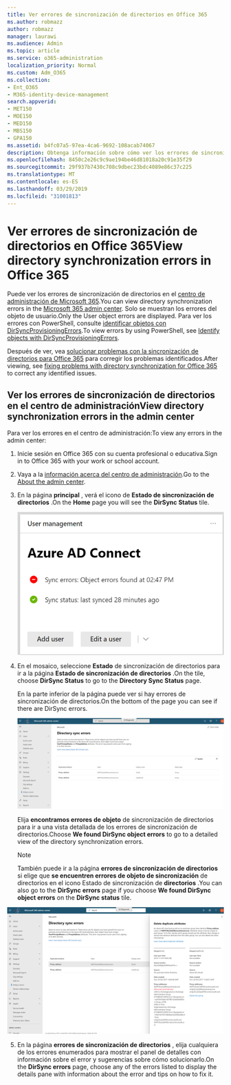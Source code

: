 ```yaml
---
title: Ver errores de sincronización de directorios en Office 365
ms.author: robmazz
author: robmazz
manager: laurawi
ms.audience: Admin
ms.topic: article
ms.service: o365-administration
localization_priority: Normal
ms.custom: Adm_O365
ms.collection:
- Ent_O365
- M365-identity-device-management
search.appverid:
- MET150
- MOE150
- MED150
- MBS150
- GPA150
ms.assetid: b4fc07a5-97ea-4ca6-9692-108acab74067
description: Obtenga información sobre cómo ver los errores de sincronización de directorios en el centro de administración de Microsoft 365.
ms.openlocfilehash: 8450c2e26c9c9ae194be46d81018a20c91e35f29
ms.sourcegitcommit: 29f937b7430c708c9dbec23bdc4089e86c37c225
ms.translationtype: MT
ms.contentlocale: es-ES
ms.lasthandoff: 03/29/2019
ms.locfileid: "31001813"
---
```

# <a name="view-directory-synchronization-errors-in-office-365"></a><span data-ttu-id="66309-103">Ver errores de sincronización de directorios en Office 365</span><span class="sxs-lookup"><span data-stu-id="66309-103">View directory synchronization errors in Office 365</span></span>

<span data-ttu-id="66309-104">Puede ver los errores de sincronización de directorios en el [centro de administración de Microsoft 365](https://admin.microsoft.com).</span><span class="sxs-lookup"><span data-stu-id="66309-104">You can view directory synchronization errors in the [Microsoft 365 admin center](https://admin.microsoft.com).</span></span> <span data-ttu-id="66309-105">Solo se muestran los errores del objeto de usuario.</span><span class="sxs-lookup"><span data-stu-id="66309-105">Only the User object errors are displayed.</span></span> <span data-ttu-id="66309-106">Para ver los errores con PowerShell, consulte [identificar objetos con DirSyncProvisioningErrors](https://docs.microsoft.com/azure/active-directory/hybrid/how-to-connect-syncservice-duplicate-attribute-resiliency).</span><span class="sxs-lookup"><span data-stu-id="66309-106">To view errors by using PowerShell, see [Identify objects with DirSyncProvisioningErrors](https://docs.microsoft.com/azure/active-directory/hybrid/how-to-connect-syncservice-duplicate-attribute-resiliency).</span></span>

<span data-ttu-id="66309-107">Después de ver, vea [solucionar problemas con la sincronización de directorios para Office 365](fix-problems-with-directory-synchronization.md) para corregir los problemas identificados.</span><span class="sxs-lookup"><span data-stu-id="66309-107">After viewing, see [fixing problems with directory synchronization for Office 365](fix-problems-with-directory-synchronization.md) to correct any identified issues.</span></span>
  
## <a name="view-directory-synchronization-errors-in-the-admin-center"></a><span data-ttu-id="66309-108">Ver los errores de sincronización de directorios en el centro de administración</span><span class="sxs-lookup"><span data-stu-id="66309-108">View directory synchronization errors in the admin center</span></span>

<span data-ttu-id="66309-109">Para ver los errores en el centro de administración:</span><span class="sxs-lookup"><span data-stu-id="66309-109">To view any errors in the admin center:</span></span>
  
1. <span data-ttu-id="66309-110">Inicie sesión en Office 365 con su cuenta profesional o educativa.</span><span class="sxs-lookup"><span data-stu-id="66309-110">Sign in to Office 365 with your work or school account.</span></span> 
    
2. <span data-ttu-id="66309-111">Vaya a la [información acerca del centro de administración](https://support.office.com/article/758befc4-0888-4009-9f14-0d147402fd23).</span><span class="sxs-lookup"><span data-stu-id="66309-111">Go to the [About the admin center](https://support.office.com/article/758befc4-0888-4009-9f14-0d147402fd23).</span></span>
    
3. <span data-ttu-id="66309-112">En la página **principal** , verá el icono de **Estado de sincronización de directorios** .</span><span class="sxs-lookup"><span data-stu-id="66309-112">On the **Home** page you will see the **DirSync Status** tile.</span></span> 
    
    ![Icono de estado de sincronización de directorios de la versión preliminar del centro de administración](media/060006e9-de61-49d5-8979-e77cda198e71.png)
  
4. <span data-ttu-id="66309-114">En el mosaico, seleccione **Estado** de sincronización de directorios para ir a la página **Estado de sincronización de directorios** .</span><span class="sxs-lookup"><span data-stu-id="66309-114">On the tile, choose **DirSync Status** to go to the **Directory Sync Status** page.</span></span> 
    
    <span data-ttu-id="66309-115">En la parte inferior de la página puede ver si hay errores de sincronización de directorios.</span><span class="sxs-lookup"><span data-stu-id="66309-115">On the bottom of the page you can see if there are DirSync errors.</span></span>
    
    ![En la página estado de sincronización de directorios puede ver si hay errores de objetos dirSync](media/882094a3-80d3-4aae-b90b-78b27047974c.png)
  
    <span data-ttu-id="66309-117">Elija **encontramos errores de objeto** de sincronización de directorios para ir a una vista detallada de los errores de sincronización de directorios.</span><span class="sxs-lookup"><span data-stu-id="66309-117">Choose **We found DirSync object errors** to go to a detailed view of the directory synchronization errors.</span></span> 
    
    > [!NOTE]
    > <span data-ttu-id="66309-118">También puede ir a la página **errores de sincronización de directorios** si elige que **se encuentren errores de objeto de sincronización** de directorios en el icono Estado de sincronización de **directorios** .</span><span class="sxs-lookup"><span data-stu-id="66309-118">You can also go to the **DirSync errors** page if you choose **We found DirSync object errors** on the **DirSync status** tile.</span></span> 
  
![Página de errores de sincronización de directorios](media/a6e302d4-6be7-4e3a-b4b5-81c5a2c02952.png)
  
5. <span data-ttu-id="66309-120">En la página **errores de sincronización de directorios** , elija cualquiera de los errores enumerados para mostrar el panel de detalles con información sobre el error y sugerencias sobre cómo solucionarlo.</span><span class="sxs-lookup"><span data-stu-id="66309-120">On the **DirSync errors** page, choose any of the errors listed to display the details pane with information about the error and tips on how to fix it.</span></span> 

